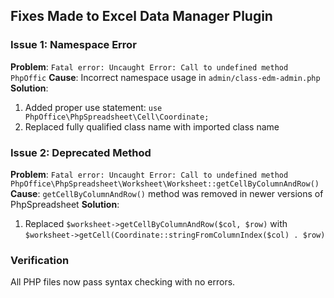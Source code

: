 ## Fixes Made to Excel Data Manager Plugin

### Issue 1: Namespace Error
**Problem**: `Fatal error: Uncaught Error: Call to undefined method PhpOffic`
**Cause**: Incorrect namespace usage in `admin/class-edm-admin.php`
**Solution**:
1. Added proper use statement: `use PhpOffice\PhpSpreadsheet\Cell\Coordinate;`
2. Replaced fully qualified class name with imported class name

### Issue 2: Deprecated Method
**Problem**: `Fatal error: Uncaught Error: Call to undefined method PhpOffice\PhpSpreadsheet\Worksheet\Worksheet::getCellByColumnAndRow()`
**Cause**: `getCellByColumnAndRow()` method was removed in newer versions of PhpSpreadsheet
**Solution**:
1. Replaced `$worksheet->getCellByColumnAndRow($col, $row)` with `$worksheet->getCell(Coordinate::stringFromColumnIndex($col) . $row)`

### Verification
All PHP files now pass syntax checking with no errors.